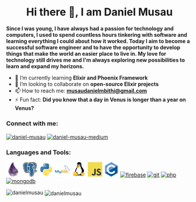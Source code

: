 <h1 align="center">Hi there 👋, I am Daniel Musau</h1>

**Since I was young, I have always had a passion for technology and computers, I used to spend countless hours tinkering with software and learning everything I could about how it worked. Today I aim to become a successful software engineer and to have the opportunity to develop things that make the world an easier place to live in. My love for technology still drives me and I'm always exploring new possibilities to learn and expand my horizons.**


- 🌱 I’m currently learning **Elixir and Phoenix Framework**
- 👯 I’m looking to collaborate on **open-source Elixir projects**
- 📫 How to reach me: **musaudanielmbithi@gmail.com**
- ⚡ Fun fact: **Did you know that a day in Venus is longer than a year on Venus?**

<h3 align="left">Connect with me:</h3>
<p align="left">
  <a href="https://www.linkedin.com/in/daniel-musau/"><img align="center" src="https://raw.githubusercontent.com/rahuldkjain/github-profile-readme-generator/master/src/images/icons/Social/linked-in-alt.svg" alt="daniel-musau" height="30" width="40" /></a>
  <a href="https://dannymusau.medium.com/"><img align="center" src="https://img.icons8.com/arcade/64/medium-logo.png" alt="daniel-musau-medium" height="30" width="40" /></a>
</p>


<h3 align="left">Languages and Tools:</h3>
<p align="left">
  <a href="https://elixir-lang.org"><img src="https://raw.githubusercontent.com/devicons/devicon/master/icons/elixir/elixir-original.svg" alt="elixir" width="40" height="40"/></a>
  <a href="https://www.postgresql.org"><img src="https://github.com/devicons/devicon/blob/master/icons/postgresql/postgresql-original.svg" alt="postgresql" width="40" height="40"/></a>
  <a href="https://www.python.org"><img src="https://raw.githubusercontent.com/devicons/devicon/master/icons/python/python-original.svg" alt="python" width="40" height="40"/></a>
  <a href="https://www.mysql.com/"><img src="https://raw.githubusercontent.com/devicons/devicon/master/icons/mysql/mysql-original-wordmark.svg" alt="mysql" width="40" height="40"/></a>
  <a href="https://www.linux.org/"><img src="https://raw.githubusercontent.com/devicons/devicon/master/icons/linux/linux-original.svg" alt="linux" width="40" height="40"/></a>
  <a href="https://developer.mozilla.org/en-US/docs/Web/JavaScript"><img src="https://raw.githubusercontent.com/devicons/devicon/master/icons/javascript/javascript-original.svg" alt="javascript" width="40" height="40"/></a>
  <a href="https://www.cprogramming.com/"><img src="https://raw.githubusercontent.com/devicons/devicon/master/icons/c/c-original.svg" alt="c" width="40" height="40"/></a>
  <a href="https://firebase.google.com/"><img src="https://www.vectorlogo.zone/logos/firebase/firebase-icon.svg" alt="firebase" width="40" height="40"/></a>
  <a href="https://git-scm.com/"><img src="https://www.vectorlogo.zone/logos/git-scm/git-scm-icon.svg" alt="git" width="40" height="40"/></a>
  <a href="https://www.php.net/"><img src="https://www.vectorlogo.zone/logos/php/php-horizontal.svg" alt="php" width="40" height="40"/></a>
  <a href="https://www.mongodb.com/"><img src="https://www.vectorlogo.zone/logos/mongodb/mongodb-ar21.svg" alt="mongodb" width="40" height="40"/></a>
</p>


<p><img align="left" src="https://github-readme-stats.vercel.app/api/top-langs?username=danielmusau&show_icons=true&locale=en&layout=compact" alt="danielmusau" /></p>

<p>&nbsp;<img align="center" src="https://github-readme-stats.vercel.app/api?username=danielmusau&show_icons=true&locale=en" alt="danielmusau" /></p>
